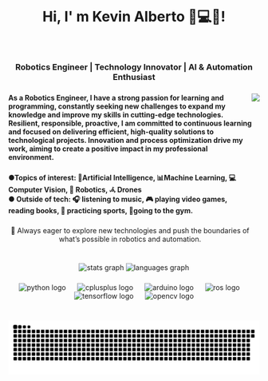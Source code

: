 <br clear="both">

<h1 align="center">Hi, I' m Kevin Alberto  👋💻🤖!</h1>

###

<br clear="both">

<h3 align="center">Robotics Engineer | Technology Innovator | AI & Automation Enthusiast</h3>

###

<img align="right" height="300" src="https://media3.giphy.com/media/v1.Y2lkPTc5MGI3NjExOHF1cWk2Y2s4ZTRmeHdncTUybmU5a3hyeHVnbWs2MWZsOHRqZnl3biZlcD12MV9pbnRlcm5hbF9naWZfYnlfaWQmY3Q9cw/q3kBTEbu3InMQ/giphy.gif"  />

###

<h4 align="left">As a Robotics Engineer, I have a strong passion for learning and programming, constantly seeking new challenges to expand my knowledge and improve my skills in cutting-edge technologies.<br>Resilient, responsible, proactive, I am committed to continuous learning and focused on delivering efficient, high-quality solutions to technological projects. Innovation and process optimization drive my work, aiming to create a positive impact in my professional environment.</h4>

###

<h4 align="left">●Topics of interest: 🤖Artificial Intelligence, 📊Machine Learning, 💻 Computer Vision, 🔩 Robotics, 𖥂 Drones<br>● Outside of tech: 🎧 listening to music, 🎮 playing video games, reading books, 🏈 practicing sports, 🦾going to the gym.</h4>

###

<p align="center">🚀 Always eager to explore new technologies and push the boundaries of what’s possible in robotics and automation.</p>

###

<br clear="both">

<div align="center">
  <img src="https://github-readme-stats.vercel.app/api?username=KevinAlberto01&hide_title=false&hide_rank=false&show_icons=true&include_all_commits=true&count_private=true&disable_animations=false&theme=tokyonight&locale=en&hide_border=false" height="150" alt="stats graph"  />
  <img src="https://github-readme-stats.vercel.app/api/top-langs?username=KevinAlberto01&locale=en&hide_title=false&layout=compact&card_width=320&langs_count=5&theme=tokyonight&hide_border=false" height="150" alt="languages graph"  />
</div>

###

<div align="center">
  <img src="https://cdn.jsdelivr.net/gh/devicons/devicon/icons/python/python-original.svg" height="115" alt="python logo"  />
  <img width="15" />
  <img src="https://cdn.jsdelivr.net/gh/devicons/devicon/icons/cplusplus/cplusplus-original.svg" height="115" alt="cplusplus logo"  />
  <img width="15" />
  <img src="https://cdn.jsdelivr.net/gh/devicons/devicon/icons/arduino/arduino-original-wordmark.svg" height="115" alt="arduino logo"  />
  <img width="15" />
  <img src="https://skillicons.dev/icons?i=ros" height="115" alt="ros logo"  />
  <img width="15" />
  <img src="https://skillicons.dev/icons?i=tensorflow" height="115" alt="tensorflow logo"  />
  <img width="15" />
  <img src="https://cdn.jsdelivr.net/gh/devicons/devicon/icons/opencv/opencv-original.svg" height="115" alt="opencv logo"  />
</div>

###

<br clear="both">

<img src="https://raw.githubusercontent.com/KevinAlberto01/KevinAlberto01/output/snake.svg" alt="Snake animation" />

###
